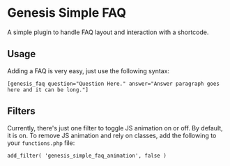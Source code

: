# Genesis Simple FAQ
A simple plugin to handle FAQ layout and interaction with a shortcode.

## Usage
Adding a FAQ is very easy, just use the following syntax:

`[genesis_faq question="Question Here." answer="Answer paragraph goes here and it can be long."]`

## Filters
Currently, there's just one filter to toggle JS animation on or off. By default, it is on. To remove JS animation and rely on classes, add the following to your `functions.php` file:

`add_filter( 'genesis_simple_faq_animation', false )`
